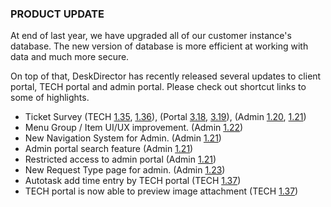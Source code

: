 ### PRODUCT UPDATE

At end of last year, we have upgraded all of our customer instance's database. The new version of database is more efficient at working with data and much more secure.

On top of that, DeskDirector has recently released several updates to client portal, TECH portal and admin portal. Please check out shortcut links to some of highlights.

* Ticket Survey (TECH [1.35](/configs/release-notes/tech/v1.35), [1.36](/configs/release-notes/tech/v1.36)), (Portal [3.18](/configs/release-notes/portal/v3.18), [3.19](/configs/release-notes/portal/v3.19)), (Admin [1.20](/configs/release-notes/admin/v1.20.1), [1.21](/configs/release-notes/admin/v1.21.1))
* Menu Group / Item UI/UX improvement. (Admin [1.22](/configs/release-notes/admin/v1.22.1))
* New Navigation System for Admin. (Admin [1.21](/configs/release-notes/admin/v1.21.1))
* Admin portal search feature (Admin [1.21](/configs/release-notes/admin/v1.21.1))
* Restricted access to admin portal (Admin [1.21](/configs/release-notes/admin/v1.21.1))
* New Request Type page for admin. (Admin [1.23](/configs/release-notes/admin/v1.23.1))
* Autotask add time entry by TECH portal (TECH [1.37](/configs/release-notes/tech/v1.37))
* TECH portal is now able to preview image attachment (TECH [1.37](/configs/release-notes/tech/v1.37))
